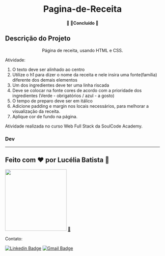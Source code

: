 

<h1 align="center">Pagina-de-Receita</h1>

<h4 align="center"> 
	🚧  🚀Concluído  🚧
</h4>


## Descrição do Projeto
<p align="center">Página de receita, usando HTML e CSS. </p>

Atividade:
1. O texto deve ser alinhado ao centro
2. Utilize o h1 para dizer o nome da receita e nele insira uma fonte(família) diferente dos demais elementos
3. Um dos ingredientes deve ter uma linha riscada
4. Deve se colocar na fonte cores de acordo com a prioridade dos ingredientes (Verde - obrigatórios / azul - a gosto)
5. O tempo de preparo deve ser em itálico 
6. Adicione padding e margin nos locais necessários, para melhorar a visualização da receita.
7. Aplique cor de fundo na página.

Atividade realizada no curso Web Full Stack da SoulCode Academy.</p>




### Dev
---
 <h2>Feito com ❤️ por Lucélia Batista 👏</h2>
  <img style="heigth: 200px; width: 200px" src="https://avatars.githubusercontent.com/u/86496770?v=4">
 <a href="https://www.linkedin.com/in/luceliabatista/">🚀</a>

Contato:

 [![Linkedin Badge](https://img.shields.io/badge/-Lucelia-blue?style=flat-square&logo=Linkedin&logoColor=white&link=https://www.linkedin.com/in/luceliabatista/)](https://www.linkedin.com/in/luceliabatista/) 
[![Gmail Badge](https://img.shields.io/badge/-lucelia.dev@gmail.com-c14438?style=flat-square&logo=Gmail&logoColor=white&link=mailto:lucelia.dev@gmail.com)](mailto:lucelia.dev@gmail.com)
